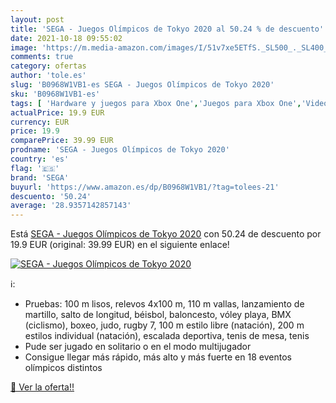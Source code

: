 ```yaml
---
layout: post
title: 'SEGA - Juegos Olímpicos de Tokyo 2020 al 50.24 % de descuento'
date: 2021-10-18 09:55:02
image: 'https://m.media-amazon.com/images/I/51v7xe5ETfS._SL500_._SL400_.jpg'
comments: true
category: ofertas
author: 'tole.es'
slug: 'B0968W1VB1-es SEGA - Juegos Olímpicos de Tokyo 2020'
sku: 'B0968W1VB1-es'
tags: [ 'Hardware y juegos para Xbox One','Juegos para Xbox One','Videojuegos','sega', ]
actualPrice: 19.9 EUR
currency: EUR
price: 19.9
comparePrice: 39.99 EUR
prodname: 'SEGA - Juegos Olímpicos de Tokyo 2020'
country: 'es'
flag: '🇪🇸'
brand: 'SEGA'
buyurl: 'https://www.amazon.es/dp/B0968W1VB1/?tag=tolees-21'
descuento: '50.24'
average: '28.9357142857143'
---
```


Está [SEGA - Juegos Olímpicos de Tokyo 2020](https://www.amazon.es/dp/B0968W1VB1/?tag=tolees-21) con 50.24 de descuento por 19.9 EUR (original: 39.99 EUR) en el siguiente enlace!

[![SEGA - Juegos Olímpicos de Tokyo 2020](https://m.media-amazon.com/images/I/51v7xe5ETfS._SL500_._SL400_.jpg)](https://www.amazon.es/dp/B0968W1VB1/?tag=tolees-21)

ℹ️:

- Pruebas: 100 m lisos, relevos 4x100 m, 110 m vallas, lanzamiento de martillo, salto de longitud, béisbol, baloncesto, vóley playa, BMX (ciclismo), boxeo, judo, rugby 7, 100 m estilo libre (natación), 200 m estilos individual (natación), escalada deportiva, tenis de mesa, tenis
- Pude ser jugado en solitario o en el modo multijugador
- Consigue llegar más rápido, más alto y más fuerte en 18 eventos olímpicos distintos

[🛒 Ver la oferta!!](https://www.amazon.es/dp/B0968W1VB1/?tag=tolees-21)
